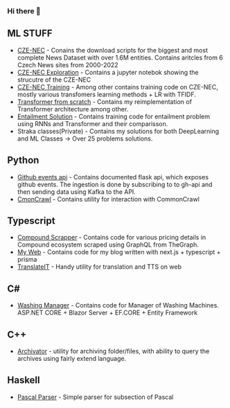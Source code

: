 ### Hi there 👋

## ML STUFF

- [CZE-NEC](https://github.com/hynky1999/Czech-News-Classification-dataset) - Conains the download scripts for the biggest and most complete News Dataset with over 1.6M entities. Contains aritcles from 6 Czech News sites from 2000-2022
- [CZE-NEC Exploration](https://gist.github.com/hynky1999) - Contains a jupyter notebok showing the strucutre of the CZE-NEC
- [CZE-NEC Training](https://github.com/hynky1999/Bakalarka-code) - Among other contains training code on CZE-NEC, mostly various transfomers learning methods + LR with TFIDF.
- [Transformer from scratch](https://github.com/hynky1999/Statistical-learning-class) - Contains my reimplementation of Transformer architecture among other. 
- [Entailment Solution](https://github.com/hynky1999/Entailment-seq-2-seq) - Contains training code for entailment problem using RNNs and Transformer and their comparisson.
- Straka classes(Private) - Contains my solutions for both DeepLearning and ML Classes -> Over 25 problems solutions.

## Python
- [Github events api](https://github.com/hynky1999/datamole) - Contains documented flask api, which exposes github events. The ingestion is done by subscribing to to gh-api and then sending data using Kafka to the API.
- [CmonCrawl](https://github.com/hynky1999/CmonCrawl) - Contains utility for interaction with CommonCrawl

## Typescript
- [Compound Scrapper](https://github.com/hynky1999/Compound-Scrapping) - Contains code for various pricing details in Compound ecosystem scraped using GraphQL from TheGraph.
- [My Web](https://github.com/hynky1999/Personal_Webpage) - Contains code for my blog written with next.js + typescript + prisma
- [TranslateIT](https://github.com/hynky1999/TranslateIT) - Handy utility for translation and TTS on web

## C#
- [Washing Manager](https://github.com/hynky1999/WashingManager) - Contains code for Manager of Washing Machines. ASP.NET CORE + Blazor Server + EF.CORE + Entity Framework

## C++
- [Archivator](https://github.com/hynky1999/Archivator) - utility for archiving folder/files, with ability to query the archives using fairly extend language.

## Haskell
- [Pascal Parser](https://github.com/hynky1999/LidlParser) - Simple parser for subsection of Pascal

